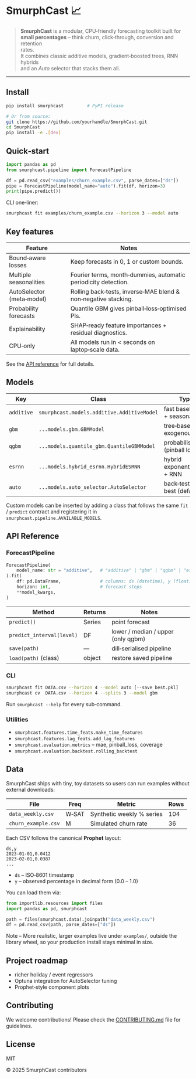 # SmurphCast 📈

> **SmurphCast** is a modular, CPU‑friendly forecasting toolkit built for  
> **small percentages** – think churn, click‑through, conversion and retention  
> rates.  
> It combines classic additive models, gradient‑boosted trees, RNN hybrids  
> and an *Auto* selector that stacks them all.

---

## Install

```bash
pip install smurphcast         # PyPI release

# Or from source:
git clone https://github.com/yourhandle/SmurphCast.git
cd SmurphCast
pip install -e .[dev]
```

## Quick‑start

```python
import pandas as pd
from smurphcast.pipeline import ForecastPipeline

df = pd.read_csv("examples/churn_example.csv", parse_dates=["ds"])
pipe = ForecastPipeline(model_name="auto").fit(df, horizon=3)
print(pipe.predict())
```

CLI one‑liner:

```bash
smurphcast fit examples/churn_example.csv --horizon 3 --model auto
```

## Key features

| Feature | Notes |
|---------|-------|
| Bound‑aware losses | Keep forecasts in 0, 1 or custom bounds. |
| Multiple seasonalities | Fourier terms, month‑dummies, automatic periodicity detection. |
| AutoSelector (meta‑model) | Rolling back‑tests, inverse‑MAE blend & non‑negative stacking. |
| Probability forecasts | Quantile GBM gives pinball‑loss‑optimised PIs. |
| Explainability | SHAP‑ready feature importances + residual diagnostics. |
| CPU‑only | All models run in < seconds on laptop‑scale data. |

See the [API reference](docs/api.md) for full details.

## Models

| Key | Class | Typical use |
|-----|-------|-------------|
| `additive` | `smurphcast.models.additive.AdditiveModel` | fast baseline w/ trend + seasonality |
| `gbm` | `...models.gbm.GBMModel` | tree‑based, exogenous lags / rolls |
| `qgbm` | `...models.quantile_gbm.QuantileGBMModel` | probabilistic forecast (pinball loss) |
| `esrnn` | `...models.hybrid_esrnn.HybridESRNN` | hybrid exponential‑smoothing + RNN |
| `auto` | `...models.auto_selector.AutoSelector` | back‑test, stack, pick best (default) |

Custom models can be inserted by adding a class that follows the same `fit` / `predict` contract and registering it in `smurphcast.pipeline.AVAILABLE_MODELS`.

## API Reference

### ForecastPipeline

```python
ForecastPipeline(
    model_name: str = "additive",   # "additive" | "gbm" | "qgbm" | "esrnn" | "auto"
).fit(
    df: pd.DataFrame,               # columns: ds (datetime), y (float)
    horizon: int,                   # forecast steps
    **model_kwargs,
)
```

| Method | Returns | Notes |
|--------|---------|-------|
| `predict()` | Series | point forecast |
| `predict_interval(level)` | DF | lower / median / upper (only qgbm) |
| `save(path)` | — | dill‑serialised pipeline |
| `load(path)` (class) | object | restore saved pipeline |

### CLI

```bash
smurphcast fit DATA.csv --horizon 4 --model auto [--save best.pkl]
smurphcast cv  DATA.csv --horizon 4 --splits 3 --model gbm
```

Run `smurphcast --help` for every sub‑command.

### Utilities

- `smurphcast.features.time_feats.make_time_features`
- `smurphcast.features.lag_feats.add_lag_features`
- `smurphcast.evaluation.metrics` – mae, pinball_loss, coverage
- `smurphcast.evaluation.backtest.rolling_backtest`

## Data

SmurphCast ships with tiny, toy datasets so users can run examples without external downloads:

| File | Freq | Metric | Rows |
|------|------|--------|------|
| `data_weekly.csv` | W‑SAT| Synthetic weekly % series | 104 |
| `churn_example.csv` | M | Simulated churn rate | 36 |

Each CSV follows the canonical **Prophet** layout:

```text
ds,y
2023‑01‑01,0.0412
2023‑02‑01,0.0387
...
```

- `ds` – ISO‑8601 timestamp
- `y` – observed percentage in decimal form (0.0 – 1.0)

You can load them via:

```python
from importlib.resources import files
import pandas as pd, smurphcast

path = files(smurphcast.data).joinpath("data_weekly.csv")
df = pd.read_csv(path, parse_dates=["ds"])
```

Note – More realistic, larger examples live under `examples/`, outside the library wheel, so your production install stays minimal in size.

## Project roadmap

- richer holiday / event regressors
- Optuna integration for AutoSelector tuning
- Prophet‑style component plots

## Contributing

We welcome contributions! Please check the [CONTRIBUTING.md](CONTRIBUTING.md) file for guidelines.

## License

MIT

© 2025 SmurphCast contributors